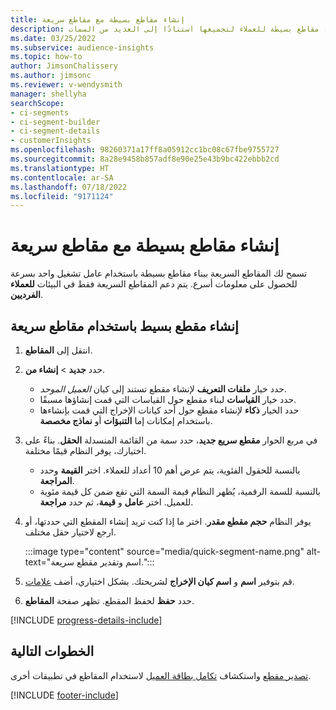 ```yaml
---
title: إنشاء مقاطع بسيطة مع مقاطع سريعة
description: قم بإنشاء مقاطع بسيطة للعملاء لتجميعها استنادًا إلى العديد من السمات.
ms.date: 03/25/2022
ms.subservice: audience-insights
ms.topic: how-to
author: JimsonChalissery
ms.author: jimsonc
ms.reviewer: v-wendysmith
manager: shellyha
searchScope:
- ci-segments
- ci-segment-builder
- ci-segment-details
- customerInsights
ms.openlocfilehash: 98260371a17ff8a05912cc1bc08c67fbe9755727
ms.sourcegitcommit: 8a28e9458b857adf8e90e25e43b9bc422ebbb2cd
ms.translationtype: HT
ms.contentlocale: ar-SA
ms.lasthandoff: 07/18/2022
ms.locfileid: "9171124"
---
```

# <a name="create-simple-segments-with-quick-segments"></a>إنشاء مقاطع بسيطة مع مقاطع سريعة

تسمح لك المقاطع السريعة ببناء مقاطع بسيطة باستخدام عامل تشغيل واحد بسرعة للحصول على معلومات أسرع. يتم دعم المقاطع السريعة فقط في البيئات **للعملاء الفرديين**.

## <a name="create-a-new-segment-with-quick-segments"></a>إنشاء مقطع بسيط باستخدام مقاطع سريعة

1. انتقل إلى **المقاطع**.

1. حدد **جديد** > **إنشاء من**.
   - حدد خيار **ملفات التعريف** لإنشاء مقطع تستند إلى كيان *العميل الموحد*.
   - حدد خيار **القياسات** لبناء مقطع حول القياسات التي قمت إنشاؤها مسبقًا.
   - حدد الخيار **ذكاء** لإنشاء مقطع حول أحد كيانات الإخراج التي قمت بإنشاءها باستخدام إمكانات إما **التنبؤات** أو **نماذج مخصصة**.

1. في مربع الحوار **مقطع سريع جديد**، حدد سمة من القائمة المنسدلة **الحقل**. بناءً على اختيارك، يوفر النظام قيمًا مختلفة.
   - بالنسبة للحقول الفئوية، يتم عرض أهم 10 أعداد للعملاء. اختر **القيمة** وحدد **المراجعة**.
   - بالنسبة للسمة الرقمية، يُظهر النظام قيمة السمة التي تقع ضمن كل قيمة مئوية للعميل. اختر **عامل** و **قيمة**، ثم حدد **مراجعة**.

1. يوفر النظام **حجم مقطع مقدر**. اختر ما إذا كنت تريد إنشاء المقطع التي حددتها، أو ارجع لاختيار حقل مختلف.

   :::image type="content" source="media/quick-segment-name.png" alt-text="اسم وتقدير مقطع سريعة.":::

1. قم بتوفير **اسم** و **اسم كيان الإخراج** لشريحتك. بشكل اختياري، أضف [علامات](work-with-tags-columns.md#manage-tags).

1. حدد **حفظ** لحفظ المقطع. تظهر صفحة **المقاطع**.

[!INCLUDE [progress-details-include](includes/progress-details-pane.md)]

## <a name="next-steps"></a>الخطوات التالية

[تصدير مقطع](export-destinations.md) واستكشاف [تكامل بطاقة العميل](customer-card-add-in.md) لاستخدام المقاطع في تطبيقات أخرى.

[!INCLUDE [footer-include](includes/footer-banner.md)]
